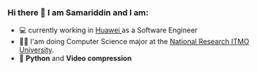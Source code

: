 ### Hi there 👋 I am Samariddin and I am:

- :computer: currently working in  [Huawei ](https://www.huawei.com/en/) as a Software Engineer
- :man_student: I'am doing Computer Science major at the [National Research ITMO University](https://en.itmo.ru/en/).
- :page_with_curl: **Python** and **Video compression**
<!-- - :heart_eyes: fascinated about concurrent programming-->

<!--
**ShSamariddin/ShSamariddin** is a ✨ _special_ ✨ repository because its `README.md` (this file) appears on your GitHub profile.

Here are some ideas to get you started:

- 🔭 I’m currently working on ...
- 🌱 I’m currently learning ...
- 👯 I’m looking to collaborate on ...
- 🤔 I’m looking for help with ...
- 💬 Ask me about ...
- 📫 How to reach me: ...
- 😄 Pronouns: ...
- ⚡ Fun fact: ...
-->
